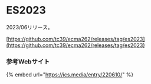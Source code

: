 # ES2023

2023/06リリース。

[https://github.com/tc39/ecma262/releases/tag/es2023](https://github.com/tc39/ecma262/releases/tag/es2023)

### 参考Webサイト

{% embed url="https://ics.media/entry/220610/" %}
